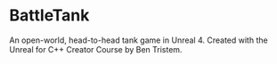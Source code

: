# BattleTank
An open-world, head-to-head tank game in Unreal 4. Created with the Unreal for C++ Creator Course by Ben Tristem.
